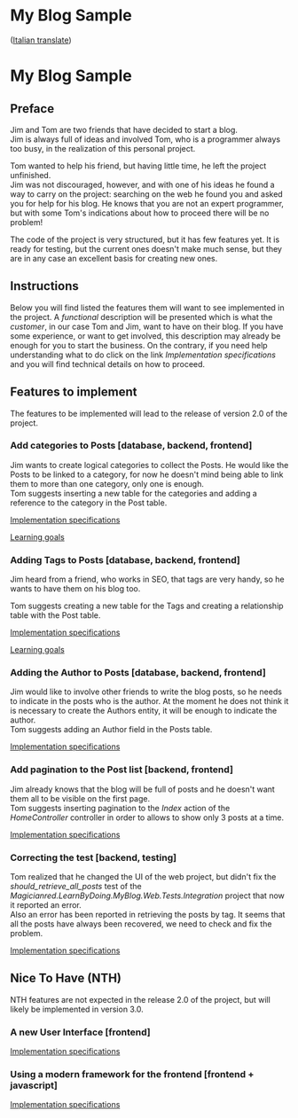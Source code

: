 # My Blog Sample  
([Italian translate](README_IT.md))

# My Blog Sample  

## Preface  
Jim and Tom are two friends that have decided to start a blog.  
Jim is always full of ideas and involved Tom, who is a programmer always too busy, in the realization of this personal project.  

Tom wanted to help his friend, but having little time, he left the project unfinished.  
Jim was not discouraged, however, and with one of his ideas he found a way to carry on the project: searching on the web he found you and asked you for help for his blog. He knows that you are not an expert programmer, but with some Tom's indications about how to proceed there will be no problem!  

The code of the project is very structured, but it has few features yet. It is ready for testing, but the current ones doesn't make much sense, but they are in any case an excellent basis for creating new ones.  

## Instructions
Below you will find listed the features them will want to see implemented in the project. A *functional* description will be presented which is what the *customer*, in our case Tom and Jim, want to have on their blog. If you have some experience, or want to get involved, this description may already be enough for you to start the business. On the contrary, if you need help understanding what to do click on the link *Implementation specifications* and you will find technical details on how to proceed.  

## Features to implement  
The features to be implemented will lead to the release of version 2.0 of the project.  

### Add categories to Posts [database, backend, frontend]  
Jim wants to create logical categories to collect the Posts. He would like the Posts to be linked to a category, for now he doesn't mind being able to link them to more than one category, only one is enough.  
Tom suggests inserting a new table for the categories and adding a reference to the category in the Post table.  

[Implementation specifications](Features/PostCategories.md)  

[Learning goals](LearningGoals/PostCategories.md)  

### Adding Tags to Posts [database, backend, frontend]  
Jim heard from a friend, who works in SEO, that tags are very handy, so he wants to have them on his blog too.  

Tom suggests creating a new table for the Tags and creating a relationship table with the Post table.  

[Implementation specifications](Features/PostTags.md)  

[Learning goals](LearningGoals/PostTags.md)  

### Adding the Author to Posts [database, backend, frontend]  
Jim would like to involve other friends to write the blog posts, so he needs to indicate in the posts who is the author. At the moment he does not think it is necessary to create the Authors entity, it will be enough to indicate the author.  
Tom suggests adding an Author field in the Posts table.  

[Implementation specifications](Features/PostAuthor.md)  

### Add pagination to the Post list [backend, frontend]  
Jim already knows that the blog will be full of posts and he doesn't want them all to be visible on the first page.  
Tom suggests inserting pagination to the *Index* action of the *HomeController* controller in order to allows to show only 3 posts at a time.  

[Implementation specifications](Features/PostPagination.md)  

### Correcting the test [backend, testing]  
Tom realized that he changed the UI of the web project, but didn't fix the *should_retrieve_all_posts* test of the *Magicianred.LearnByDoing.MyBlog.Web.Tests.Integration* project that now it reported an error.  
Also an error has been reported in retrieving the posts by tag. It seems that all the posts have always been recovered, we need to check and fix the problem.  

[Implementation specifications](Features/ErrorInTest.md)   

## Nice To Have (NTH)  
NTH features are not expected in the release 2.0 of the project, but will likely be implemented in version 3.0.  

### A new User Interface [frontend]  

[Implementation specifications](Features/NewUI.md)  

### Using a modern framework for the frontend [frontend + javascript]  

[Implementation specifications](Features/ClientFramework.md)  